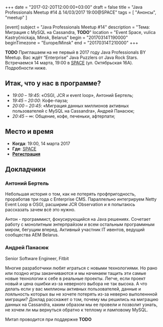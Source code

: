 +++
date = "2017-02-20T12:00:00+03:00"
draft = false
title = "Java Professionals Meetup #14 ∆ 14/03/2017 19:00@SPACE"
tags = [
    "Анонсы", "meetup"
]

[event]
subject = "Java Professionals Meetup #14"
description = "Тема: Миграция c MySQL на Cassandra, __TODO__"
location = "Event Space, vulica Kastryčnickaja, Minsk, Belarus"
begin = "20170314T190000"
beginTimezone = "Europe/Minsk"
end = "20170314T210000"
+++

__TODO__ Приглашаем на не первый в 2017 году Java Professionals BY Meetup. Вас ждёт “Enterprise” Java Puzzlers от Java Rock Stars. Встречаемся 14 марта, 19:00 в [SPACE](http://eventspace.by) (ул. Октябрьская 16А).
Подробности ниже.

<!--more-->

## Итак, что у нас в программе?

* _19:00_ – _19:45_: «OSGI, JCR и event loop», Антоний Бертель;
* _19:45_ – _20:00_: Кофе-пауза;
* _20:00_ – _20:45_: «Миграция данных миллионов активных пользователей с MySQL на Cassandra», Андрей Панасюк;
* _20:45_ – ∞: Общение, кофе, печеньки, афтерпати;

## Место и время

* **Когда**: 19:00, 14 марта 2017
* **Где**: [SPACE](http://eventspace.by)
* **[Регистрация](http://bit.ly/jprof_reg_14)**

## Докладчики

### Антоний Бертель

Небольшая история о том, как не потерять профпригодность, проработав три года с Enterprise CMS. Параллельно интегрируем Netty Event Loop в OSGI, расширим JCR Observation и я попытаюсь рассказать зачем всё это нужно.

Антон - программист, фокусирующийся на Java решениях. Сочетает работу с монолитным энтерпрайзом и всем остальным программным миром, бегущим вперед. Активный участник IT ивентов, ведущий сообщества AEM Belarus.

### Андрей Панасюк

Senior Software Engineer, Fitbit

Многие разработчики любят играться с новыми технологиями. Но рано или поздно игры заканчиваются и мы начинаем тащить эти самые новые технологии к себе в реальные проекты. Легче, если проект новый и цена ошибки из-за неверного выбора не так высока. А что делать если у вас миллионы активных пользователей, данные и лояльность которых вы не хочете потерять из-за неверно выполеннной миграции? Доклад расскажет о том, почему мы решились на миграцию данных на Cassandra, каким образом мы ее провели и позволит узнать, не хочем ли мы вернуться обратно к теплому и ламповому MySQL.

Митап проводится при поддержке __TODO__